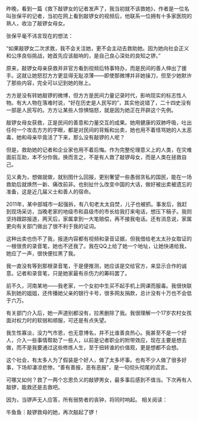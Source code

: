 昨晚，看到一篇《救下敲锣女的记者发声了，我当初就不该救她》，作者是一位名叫张保平的记者，当初在网上看到敲锣女的视频后，他联系一位拥有十多家医院的熟人，收治了敲锣女母女。

张保平毫不讳言现在的想法：

“如果敲锣女二次求救，我不会关注她，更不会主动去救助她。因为她向社会正义和公序良俗挑战，她首先应该敲响的，是自己良心深处的良知之锣。”

原来，敲锣女母亲获救并非官方看到视频后特事特办，而是民间的善人伸出了援手。这就让她怒怼方方更显得无耻凉薄——即使那微博并非她操刀，但至少她默许了那些内容，完全可以记到她的账上。

方方是没有转她敲锣的微博，但方方是民间力量记录时代，影响现实的标志性人物。有大人物在落难时说，“好在历史是人民写的”，其实他说错了，二十四史没有一部是人民写的。方方让某些人惊惧恼怒，就是因为她正在开辟这个先例。

敲锣女母女获救，正是民间的善意和力量交互的成果。她用健康的双肺呼吸，吐出任何一个攻击方方的字眼，都是对民间的背叛和出卖，她也用不着怪骂她的人太恶毒，她和母亲毕竟活了下来，那么没有敲锣的人呢？

但是，救助她的记者和企业家也用不着后悔。作为完整伦理意义上的人类，在灾难面前互助，本不分你我。换而言之，不是有人救了敲锣母女，而是人类在拯救自己。

见义勇为，想做就做，就别图什么回报，更别奢望一些愚弱贪私的国民，能在一场救助后就焕然一新、痛改前非。也别扯什么改变中国的大话，做好被出卖被遗忘的准备，这是近几届义士和善人的宿命。

2011年，某中部城市一起强拆，有八旬老太太自焚，儿子也被抓。事发后，我赶到现场采访，当晚老家的地级市和县级市的市长给我打来电话，想压下稿子。我则坚持跟踪报道，两天后，家属拿到一大笔赔偿，再不接我电话。还有消息说，家属更向有关部门做出了很不利于我的证词。

这种出卖也伤不了我，报道内容都有视频和录音证据，但我借给老太太孙女取证的一根很贵的录音笔，她也不还我了。我在QQ上给了她一个地址，让她快递给我，她应了一声，很快便拉黑了我。

我一直没有等到那根录音笔，于是便推测，她应该是交给官方，来显示合作的诚意。记者和录音笔，只是她家最有杀伤力的筹码罢了。

前不久，河南某地——我老家，一个女初中生买不起手机上网课而服毒。我很快联系到她的姐姐，还传播她父亲的银行卡号，很多网友捐款，总计没有十万也不会低于六万。

有关部门介入后，她一声道别都没有，拉黑删除了我。我很理解一个17岁农村女孩面对权力时的软弱和顺服，可还是有点失望。

我生性寡淡，没力气市恩，也无意博名，并不比谁善良热心。我甚至不是一个好人，介入一些事情帮助了一些人，以前是记者职业的附带效应，现在主要是想去做，而不是我要通过这些修炼人生，至于扭转谁的价值观，更是想都不会想。

这个社会，有太多人为了假装是个好人，做了太多坏事。也有不少人做了很多好事，下场却凄凉悲惨。“善有善报，恶有恶报”，是一句彻头彻尾的谎言。

可哪又如何？救了一两个忘恩负义的敲锣男女，最多事后感到不值当。下次再有人敲锣，能救还是去救吧。

因为，当锣声无人应答，所有弱势者的丧钟，将同时响起。 相关阅读：

牛鱼鱼｜敲锣救母的她，再次敲起了锣！ 
